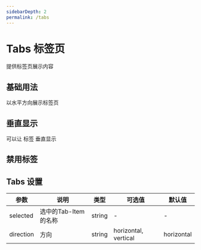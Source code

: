 ```yaml
---
sidebarDepth: 2
permalink: /tabs
---
```


# Tabs 标签页
提供标签页展示内容

## 基础用法
以水平方向展示标签页

<ClientOnly>
  <tabs-demo type="basic"/>
</ClientOnly>

## 垂直显示
可以让 标签 垂直显示

<ClientOnly>
  <tabs-demo type="vertical"/>
</ClientOnly>

## 禁用标签
<ClientOnly>
  <tabs-demo type="disabled"/>
</ClientOnly>

## Tabs 设置
| 参数       |  说明          |   类型   |   可选值 |  默认值  |
| --------- | -------------- | ------- | ------ | ------ |
| selected  | 选中的Tab-Item的名称    | string |  -    | -  |
| direction | 方向        | string | horizontal, vertical     |  horizontal   |
